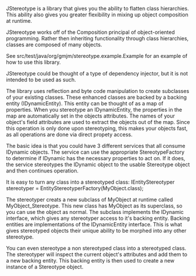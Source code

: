 JStereotype is a library that gives you the ability to flatten class hierarchies.  This ability also gives you greater flexibility in mixing up object composition at runtime.

JStereotype works off of the Composition principal of object-oriented programming.  Rather then inheriting functionality through class hierarchies, classes are composed of many objects.

See  src/test/java/org/gmjm/stereotype.example.Example for an example of how to use this library.


JStereotype could be thought of a type of dependency injector, but it is not intended to be used as such.

The library uses reflection and byte code manipulation to create subclasses of your existing classes.  These enhanced classes are backed by a backing entity (IDynamicEntity).  This entity can be thought of as a map of properties.  When you stereotype an IDynamicEntity, the properties in the map are automatically set in the objects attributes.  The names of your object's field attributes are used to extract the objects out of the map.  Since this operation is only done upon stereotyping, this makes your objects fast, as all operations are done via direct propety access.  

The basic idea is that you could have 3 different services that all consume IDynamic objects.  The service can use the appropriate StereotypeFactory to determine if IDynamic has the necessary properties to act on.  If it does, the service stereotypes the IDynamic object to the usable Stereotype object and then continues operation.

It is easy to turn any class into a stereotyped class:
IEntityStereotyper<MyObject> stereotyper = EntityStereotyperFactory(MyObject.class);

The stereotyper creats a new subclass of MyObject at runtime called MyObject_Stereotype.  This new class has MyObject as its superclass, so you can use the object as normal.  The subclass implements the IDynamic interface, which gives any stereotyper access to it's backing entity.  Backing entities are implementations of the IDynamicEntity interface.  This is what gives stereotyped objects their unique ability to be morphed into any other stereotype.

You can even stereotype a non stereotyped class into a stereotyped class.  The stereotyper will inspect the current object's attributes and add them to a new backing entity.  This backing entity is then used to create a new instance of a Stereotype object.

